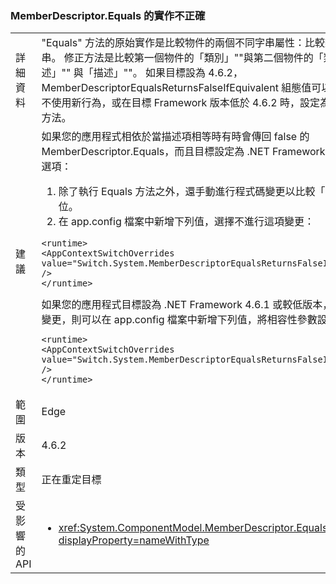 ### <a name="incorrect-implementation-of-memberdescriptorequals"></a>MemberDescriptor.Equals 的實作不正確

|   |   |
|---|---|
|詳細資料|&quot;Equals&quot; 方法的原始實作是比較物件的兩個不同字串屬性：比較類別名稱與描述字串。 修正方法是比較第一個物件的「類別」&quot;&quot;與第二個物件的「類別」&quot;&quot;，以及「描述」&quot;&quot; 與「描述」&quot;&quot;。 如果目標設為 4.6.2，MemberDescriptorEqualsReturnsFalseIfEquivalent 組態值可以設定為 true 以選擇不使用新行為，或在目標 Framework 版本低於 4.6.2 時，設定為 false 以啟用此修正方法。|
|建議|如果您的應用程式相依於當描述項相等時有時會傳回 false 的 MemberDescriptor.Equals，而且目標設定為 .NET Framework 4.6.2 版，則有數個選項：<ol><li>除了執行 Equals 方法之外，還手動進行程式碼變更以比較「類別」和「描述」欄位。</li><li>在 app.config 檔案中新增下列值，選擇不進行這項變更：</li></ol><pre><code class="language-xml">&lt;runtime&gt;&#13;&#10;&lt;AppContextSwitchOverrides value=&quot;Switch.System.MemberDescriptorEqualsReturnsFalseIfEquivalent=true&quot; /&gt;&#13;&#10;&lt;/runtime&gt;&#13;&#10;</code></pre>如果您的應用程式目標設為 .NET Framework 4.6.1 或較低版本，但您想要啟用這項變更，則可以在 app.config 檔案中新增下列值，將相容性參數設定為 false：<pre><code class="language-xml">&lt;runtime&gt;&#13;&#10;&lt;AppContextSwitchOverrides value=&quot;Switch.System.MemberDescriptorEqualsReturnsFalseIfEquivalent=false&quot; /&gt;&#13;&#10;&lt;/runtime&gt;&#13;&#10;</code></pre>|
|範圍|Edge|
|版本|4.6.2|
|類型|正在重定目標|
|受影響的 API|<ul><li><xref:System.ComponentModel.MemberDescriptor.Equals(System.Object)?displayProperty=nameWithType></li></ul>|

